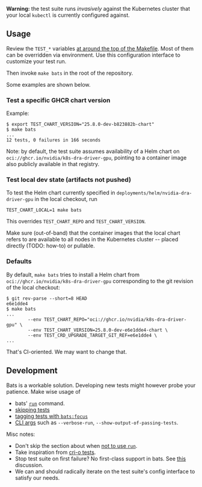 **Warning:** the test suite runs _invasively_ against the Kubernetes cluster that your local `kubectl` is currently configured against.

## Usage

Review the `TEST_*` variables [at around the top of the Makefile](https://github.com/NVIDIA/k8s-dra-driver-gpu/blob/main/tests/bats/Makefile#L22). Most of them can be overridden via environment.
Use this configuration interface to customize your test run.

Then invoke `make bats` in the root of the repository.

Some examples are shown below.

### Test a specific GHCR chart version

Example:

```console
$ export TEST_CHART_VERSION="25.8.0-dev-b823882b-chart"
$ make bats
...
12 tests, 0 failures in 166 seconds
```

Note: by default, the test suite assumes availability of a Helm chart on `oci://ghcr.io/nvidia/k8s-dra-driver-gpu`, pointing to a container image also publicly available in that registry.


### Test local dev state (artifacts not pushed)

To test the Helm chart currently specified in `deployments/helm/nvidia-dra-driver-gpu` in the local checkout, run

```console
TEST_CHART_LOCAL=1 make bats
```

This overrides `TEST_CHART_REPO` and `TEST_CHART_VERSION`.

Make sure (out-of-band) that the container images that the local chart refers to are available to all nodes in the Kubernetes cluster -- placed directly (TODO: how-to) or pullable.

### Defaults

By default, `make bats` tries to install a Helm chart from  `oci://ghcr.io/nvidia/k8s-dra-driver-gpu` corresponding to the git revision of the local checkout:

```console
$ git rev-parse --short=8 HEAD
e6e1dde4
$ make bats
...
        --env TEST_CHART_REPO="oci://ghcr.io/nvidia/k8s-dra-driver-gpu" \
        --env TEST_CHART_VERSION=25.8.0-dev-e6e1dde4-chart \
        --env TEST_CRD_UPGRADE_TARGET_GIT_REF=e6e1dde4 \
...
```

That's CI-oriented.
We may want to change that.


## Development

Bats is a workable solution.
Developing new tests might however probe your patience.
Make wise usage of

* bats' [`run`](https://bats-core.readthedocs.io/en/stable/writing-tests.html#run-test-other-commands) command.
* [skipping tests](https://bats-core.readthedocs.io/en/stable/writing-tests.html#skip-easily-skip-tests)
* [tagging tests with `bats:focus`](https://bats-core.readthedocs.io/en/stable/writing-tests.html#special-tags)
* [CLI args](https://bats-core.readthedocs.io/en/stable/usage.html) such as `--verbose-run`, `--show-output-of-passing-tests`.

Misc notes:

* Don't skip the section about when [not to use `run`](https://bats-core.readthedocs.io/en/stable/writing-tests.html#when-not-to-use-run).
* Take inspiration from [cri-o tests](https://github.com/cri-o/cri-o/tree/81e69a58c7e6ec8699b3bdd8696b1d0e25e32bfb/test).
* Stop test suite on first failure? No first-class support in bats. See [this](https://github.com/bats-core/bats-core/issues/209) discussion.
* We can and should radically iterate on the test suite's config interface to satisfy our needs.